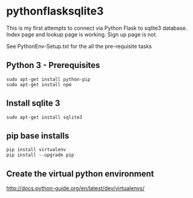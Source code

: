 # pythonflasksqlite3
This is my first attempts to connect via Python Flask to sqlite3 database. Index page and lookup page is working.  Sign up page is not.

See PythonEnv-Setup.txt for the all the pre-requisite tasks
## Python 3 - Prerequisites
```
sudo apt-get install python-pip
sudo apt-get install npm
```
## Install sqlite 3
```
sudo apt-get install sqlite3
```
## pip base installs
```
pip install virtualenv
pip install --upgrade pip
```
## Create the virtual python environment
http://docs.python-guide.org/en/latest/dev/virtualenvs/
